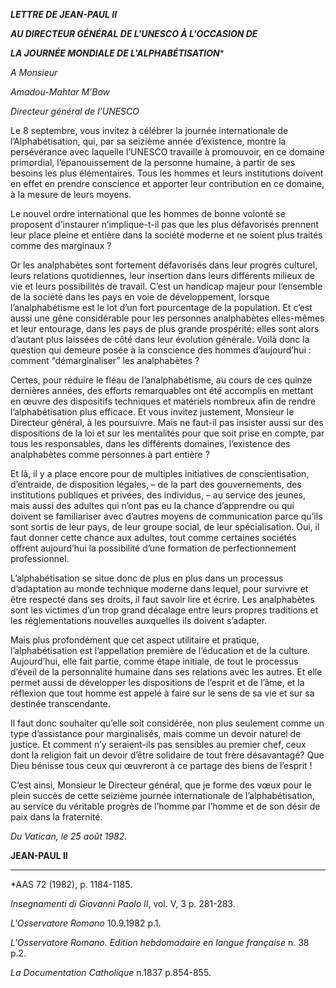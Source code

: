 ***LETTRE DE JEAN-PAUL II***

***AU DIRECTEUR GÉNÉRAL DE L'UNESCO À L'OCCASION DE***

***LA JOURNÉE MONDIALE DE L'ALPHABÉTISATION****

*A Monsieur*

*Amadou-Mahtar M’Bow*

*Directeur général de l’UNESCO*

Le 8 septembre, vous invitez à célébrer la journée internationale de l’Alphabétisation, qui, par sa seizième année d’existence, montre la persévérance avec laquelle l’UNESCO travaille à promouvoir, en ce domaine primordial, l’épanouissement de la personne humaine, à partir de ses besoins les plus élémentaires. Tous les hommes et leurs institutions doivent en effet en prendre conscience et apporter leur contribution en ce domaine, à la mesure de leurs moyens.

Le nouvel ordre international que les hommes de bonne volonté se proposent d’instaurer n’implique-t-il pas que les plus défavorisés prennent leur place pleine et entière dans la société moderne et ne soient plus traités comme des marginaux ?

Or les analphabètes sont fortement défavorisés dans leur progrès culturel, leurs relations quotidiennes, leur insertion dans leurs différents milieux de vie et leurs possibilités de travail. C’est un handicap majeur pour l’ensemble de la société dans les pays en voie de développement, lorsque l’analphabétisme est le lot d’un fort pourcentage de la population. Et c’est aussi une gêne considérable pour les personnes analphabètes elles-mêmes et leur entourage, dans les pays de plus grande prospérité: elles sont alors d’autant plus laissées de côté dans leur évolution générale. Voilà donc la question qui demeure posée à la conscience des hommes d’aujourd’hui : comment “démarginaliser” les analphabètes ?

Certes, pour réduire le fléau de l’analphabétisme, au cours de ces quinze dernières années, des efforts remarquables ont été accomplis en mettant en œuvre des dispositifs techniques et matériels nombreux afin de rendre l’alphabétisation plus efficace. Et vous invitez justement, Monsieur le Directeur général, à les poursuivre. Mais ne faut-il pas insister aussi sur des dispositions de la loi et sur les mentalités pour que soit prise en compte, par tous les responsables, dans les différents domaines, l’existence des analphabètes comme personnes à part entière ?

Et là, il y a place encore pour de multiples initiatives de conscientisation, d’entraide, de disposition légales, – de la part des gouvernements, des institutions publiques et privées, des individus, – au service des jeunes, mais aussi des adultes qui n’ont pas eu la chance d’apprendre ou qui doivent se familiariser avec d’autres moyens de communication parce qu’ils sont sortis de leur pays, de leur groupe social, de leur spécialisation. Oui, il faut donner cette chance aux adultes, tout comme certaines sociétés offrent aujourd’hui la possibilité d’une formation de perfectionnement professionnel.

L’alphabétisation se situe donc de plus en plus dans un processus d’adaptation au monde technique moderne dans lequel, pour survivre et être respecté dans ses droits, il faut savoir lire et écrire. Les analphabètes sont les victimes d’un trop grand décalage entre leurs propres traditions et les réglementations nouvelles auxquelles ils doivent s’adapter.

Mais plus profondément que cet aspect utilitaire et pratique, l’alphabétisation est l’appellation première de l’éducation et de la culture. Aujourd’hui, elle fait partie, comme étape initiale, de tout le processus d’éveil de la personnalité humaine dans ses relations avec les autres. Et elle permet aussi de développer les dispositions de l’esprit et de l’âme, et la réflexion que tout homme est appelé à faire sur le sens de sa vie et sur sa destinée transcendante.

Il faut donc souhaiter qu’elle soit considérée, non plus seulement comme un type d’assistance pour marginalisés, mais comme un devoir naturel de justice. Et comment n’y seraient-ils pas sensibles au premier chef, ceux dont la religion fait un devoir d’être solidaire de tout frère désavantagé? Que Dieu bénisse tous ceux qui œuvreront à ce partage des biens de l’esprit !

C’est ainsi, Monsieur le Directeur général, que je forme des vœux pour le plein succès de cette seizième journée internationale de l’alphabétisation, au service du véritable progrès de l’homme par l’homme et de son désir de paix dans la fraternité.

*Du Vatican, le 25 août 1982.*

**JEAN-PAUL II**

* * *

*AAS 72 (1982), p. 1184-1185.

*Insegnamenti di Giovanni Paolo II*, vol. V, 3 p. 281-283.

*L'Osservatore Romano* 10.9.1982 p.1.

*L'Osservatore Romano. Edition hebdomadaire en langue française* n. 38 p.2.

*La Documentation Catholique* n.1837 p.854-855.